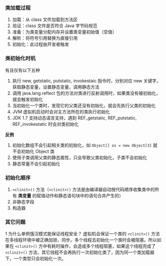 ### 类加载过程
1. 加载：从 class 文件加载到方法区
2. 验证：class 文件是否符合 Java 字节码规范
3. 准备：为类变量分配内存并设置类变量初始值（空值）
4. 解析：将符号引用替换为直接引用
5. 初始化：此过程由开发者触发

### 类初始化时机
有且仅有以下五种

1. 执行 new, getstatic, putstatic, invokestaic 指令时，分别对应 new 关键字，获取静态变量，设置静态变量，调用静态方法
2. 调用 java.lang.reflect 包的方法对类进行反射调用时，如果类没有被初始化，就会触发初始化
3. 当初始化一个类时，发现它的父类还没有初始化，就会先执行父类的初始化
4. JVM 虚拟机启动时会对主方法所在的类执行初始化
5. JDK 1.7 支持动态语言支持，遇到 REF_getstatic, REF_putstatic, REF_invokestatic 时会对类初始化

**反例**
1. 初始化数组不会引起相关类的初始化，如 `Object[] os = new Object[3]` 就不会初始化 Object 类
2. 使用子类调用父类的静态属性，只会导致父类初始化，子类不会初始化 
3. 静态常量不会引起初始化

### 初始化顺序
1. `<clinit>()` 方法（`<clinit>()` 方法是由编译器自动按代码顺序收集类中的所有 **类变量** 的赋值动作和静态语句块中的语句合并产生的）
2. 非静态字段
3. 构造器


### 其它问题
1 为什么单例饿汉模式能保证线程安全？
虚拟机会保证一个类的 `<clinit>()` 方法在多线程环境中被正确加锁，同步。多个线程去初始化一个类时会被阻塞。所以如果在 `<clinit>()` 方中有耗时操作，会造成多个线程阻塞，如果这个线程完成了 `<clinit>()` 方法，其它线程不会再执行一次初始化类了，因为同一个类加载器下，一个类型只会初始化一次。



